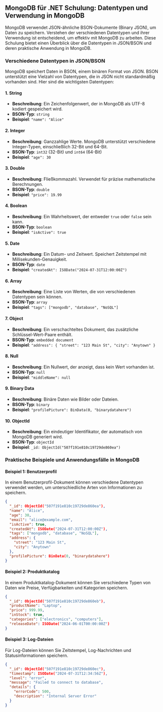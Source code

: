 ## MongoDB für .NET Schulung: Datentypen und Verwendung in MongoDB

MongoDB verwendet JSON-ähnliche BSON-Dokumente (Binary JSON), um Daten zu speichern. Verstehen der verschiedenen Datentypen und ihrer Verwendung ist entscheidend, um effektiv mit MongoDB zu arbeiten. Diese Schulung bietet einen Überblick über die Datentypen in JSON/BSON und deren praktische Anwendung in MongoDB.

### Verschiedene Datentypen in JSON/BSON

MongoDB speichert Daten in BSON, einem binären Format von JSON. BSON unterstützt eine Vielzahl von Datentypen, die in JSON nicht standardmäßig vorhanden sind. Hier sind die wichtigsten Datentypen:

#### 1. **String**

- **Beschreibung**: Ein Zeichenfolgenwert, der in MongoDB als UTF-8 kodiert gespeichert wird.
- **BSON-Typ**: `string`
- **Beispiel**: `"name": "Alice"`

#### 2. **Integer**

- **Beschreibung**: Ganzzahlige Werte. MongoDB unterstützt verschiedene Integer-Typen, einschließlich 32-Bit und 64-Bit.
- **BSON-Typ**: `int32` (32-Bit) und `int64` (64-Bit)
- **Beispiel**: `"age": 30`

#### 3. **Double**

- **Beschreibung**: Fließkommazahl. Verwendet für präzise mathematische Berechnungen.
- **BSON-Typ**: `double`
- **Beispiel**: `"price": 19.99`

#### 4. **Boolean**

- **Beschreibung**: Ein Wahrheitswert, der entweder `true` oder `false` sein kann.
- **BSON-Typ**: `boolean`
- **Beispiel**: `"isActive": true`

#### 5. **Date**

- **Beschreibung**: Ein Datum- und Zeitwert. Speichert Zeitstempel mit Millisekunden-Genauigkeit.
- **BSON-Typ**: `date`
- **Beispiel**: `"createdAt": ISODate("2024-07-31T12:00:00Z")`

#### 6. **Array**

- **Beschreibung**: Eine Liste von Werten, die von verschiedenen Datentypen sein können.
- **BSON-Typ**: `array`
- **Beispiel**: `"tags": ["mongodb", "database", "NoSQL"]`

#### 7. **Object**

- **Beschreibung**: Ein verschachteltes Dokument, das zusätzliche Schlüssel-Wert-Paare enthält.
- **BSON-Typ**: `embedded document`
- **Beispiel**: `"address": { "street": "123 Main St", "city": "Anytown" }`

#### 8. **Null**

- **Beschreibung**: Ein Nullwert, der anzeigt, dass kein Wert vorhanden ist.
- **BSON-Typ**: `null`
- **Beispiel**: `"middleName": null`

#### 9. **Binary Data**

- **Beschreibung**: Binäre Daten wie Bilder oder Dateien.
- **BSON-Typ**: `binary`
- **Beispiel**: `"profilePicture": BinData(0, "binarydatahere")`

#### 10. **ObjectId**

- **Beschreibung**: Ein eindeutiger Identifikator, der automatisch von MongoDB generiert wird.
- **BSON-Typ**: `objectId`
- **Beispiel**: `_id: ObjectId("507f191e810c19729de860ea")`

### Praktische Beispiele und Anwendungsfälle in MongoDB

#### Beispiel 1: Benutzerprofil

In einem Benutzerprofil-Dokument können verschiedene Datentypen verwendet werden, um unterschiedliche Arten von Informationen zu speichern.

```json
{
  "_id": ObjectId("507f191e810c19729de860ea"),
  "name": "Alice",
  "age": 30,
  "email": "alice@example.com",
  "isActive": true,
  "createdAt": ISODate("2024-07-31T12:00:00Z"),
  "tags": ["mongodb", "database", "NoSQL"],
  "address": {
    "street": "123 Main St",
    "city": "Anytown"
  },
  "profilePicture": BinData(0, "binarydatahere")
}
```

#### Beispiel 2: Produktkatalog
In einem Produktkatalog-Dokument können Sie verschiedene Typen von Daten wie Preise, Verfügbarkeiten und Kategorien speichern.

```json
{
  "_id": ObjectId("507f191e810c19729de860eb"),
  "productName": "Laptop",
  "price": 999.99,
  "inStock": true,
  "categories": ["electronics", "computers"],
  "releaseDate": ISODate("2024-06-01T00:00:00Z")
}
```

#### Beispiel 3: Log-Dateien
Für Log-Dateien können Sie Zeitstempel, Log-Nachrichten und Statusinformationen speichern.

```json
{
  "_id": ObjectId("507f191e810c19729de860ec"),
  "timestamp": ISODate("2024-07-31T12:34:56Z"),
  "level": "error",
  "message": "Failed to connect to database",
  "details": {
    "errorCode": 500,
    "description": "Internal Server Error"
  }
}

```